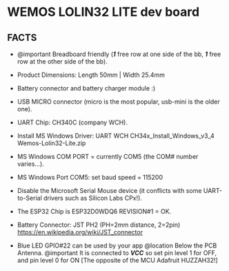 # WEMOS LOLIN32 LITE dev board

## FACTS

- @important Breadboard friendly (***1*** free row at one side of the bb, ***1*** free row at the other side of the bb).

- Product Dimensions: Length 50mm | Width 25.4mm

- Battery connector and battery charger module :)

- USB MICRO connector (micro is the most popular, usb-mini is the older one).

- UART Chip: CH340C (company WCH).

- Install MS Windows Driver: UART WCH CH34x_Install_Windows_v3_4 Wemos-Lolin32-Lite.zip

- MS Windows COM PORT = currently COM5 (the COM# number varies...).

- MS Windows Port COM5: set baud speed = 115200

- Disable the Microsoft Serial Mouse device (it conflicts with some UART-to-Serial drivers such as Silicon Labs CPx!). 

- The ESP32 Chip is ESP32D0WDQ6 REVISION#1 = OK.

- Battery Connector: JST PH2 (PH=2mm distance, 2=2pin) https://en.wikipedia.org/wiki/JST_connector

- Blue LED GPIO#22 can be used by your app
  @location Below the PCB Antenna.
  @important It is connected to ***VCC*** so set pin level 1 for OFF, and pin level 0 for ON [The opposite of the MCU Adafruit HUZZAH32!]

